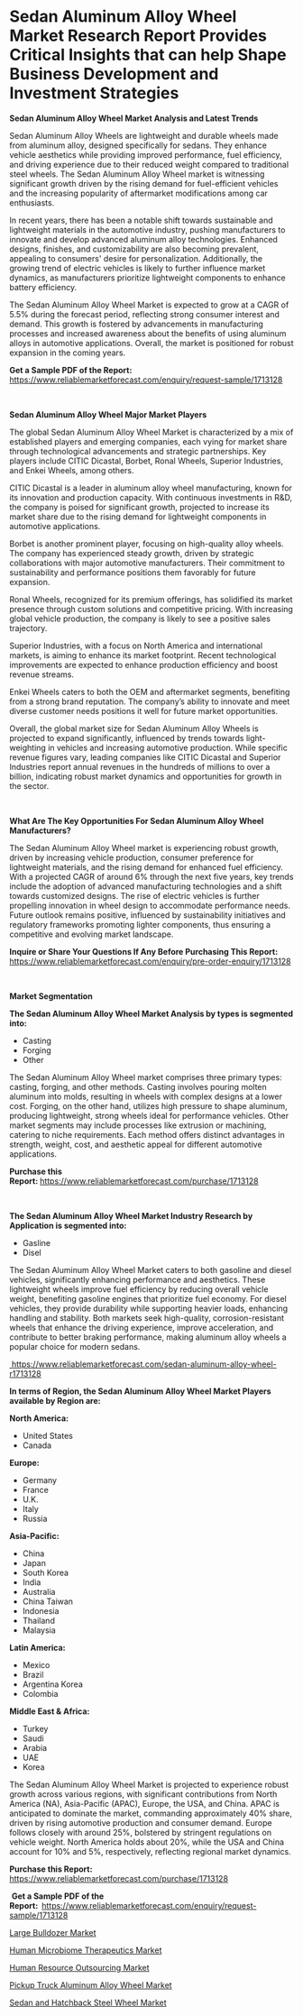 <p><h1>Sedan Aluminum Alloy Wheel Market Research Report Provides Critical Insights that can help Shape Business Development and Investment Strategies</h1></p><p><strong>Sedan Aluminum Alloy Wheel Market Analysis and Latest Trends</strong></p>
<p><p>Sedan Aluminum Alloy Wheels are lightweight and durable wheels made from aluminum alloy, designed specifically for sedans. They enhance vehicle aesthetics while providing improved performance, fuel efficiency, and driving experience due to their reduced weight compared to traditional steel wheels. The Sedan Aluminum Alloy Wheel market is witnessing significant growth driven by the rising demand for fuel-efficient vehicles and the increasing popularity of aftermarket modifications among car enthusiasts.</p><p>In recent years, there has been a notable shift towards sustainable and lightweight materials in the automotive industry, pushing manufacturers to innovate and develop advanced aluminum alloy technologies. Enhanced designs, finishes, and customizability are also becoming prevalent, appealing to consumers' desire for personalization. Additionally, the growing trend of electric vehicles is likely to further influence market dynamics, as manufacturers prioritize lightweight components to enhance battery efficiency.</p><p>The Sedan Aluminum Alloy Wheel Market is expected to grow at a CAGR of 5.5% during the forecast period, reflecting strong consumer interest and demand. This growth is fostered by advancements in manufacturing processes and increased awareness about the benefits of using aluminum alloys in automotive applications. Overall, the market is positioned for robust expansion in the coming years.</p></p>
<p><strong>Get a Sample PDF of the Report:&nbsp;</strong> <a href="https://www.reliablemarketforecast.com/enquiry/request-sample/1713128?utm_campaign=1530&utm_medium=2&utm_source=Github&utm_content=ia&utm_term=22102024&utm_id=sedan-aluminum-alloy-wheel">https://www.reliablemarketforecast.com/enquiry/request-sample/1713128</a></p>
<p>&nbsp;</p>
<p><strong>Sedan Aluminum Alloy Wheel Major Market Players</strong></p>
<p><p>The global Sedan Aluminum Alloy Wheel Market is characterized by a mix of established players and emerging companies, each vying for market share through technological advancements and strategic partnerships. Key players include CITIC Dicastal, Borbet, Ronal Wheels, Superior Industries, and Enkei Wheels, among others.</p><p>CITIC Dicastal is a leader in aluminum alloy wheel manufacturing, known for its innovation and production capacity. With continuous investments in R&D, the company is poised for significant growth, projected to increase its market share due to the rising demand for lightweight components in automotive applications.</p><p>Borbet is another prominent player, focusing on high-quality alloy wheels. The company has experienced steady growth, driven by strategic collaborations with major automotive manufacturers. Their commitment to sustainability and performance positions them favorably for future expansion.</p><p>Ronal Wheels, recognized for its premium offerings, has solidified its market presence through custom solutions and competitive pricing. With increasing global vehicle production, the company is likely to see a positive sales trajectory.</p><p>Superior Industries, with a focus on North America and international markets, is aiming to enhance its market footprint. Recent technological improvements are expected to enhance production efficiency and boost revenue streams.</p><p>Enkei Wheels caters to both the OEM and aftermarket segments, benefiting from a strong brand reputation. The company’s ability to innovate and meet diverse customer needs positions it well for future market opportunities.</p><p>Overall, the global market size for Sedan Aluminum Alloy Wheels is projected to expand significantly, influenced by trends towards light-weighting in vehicles and increasing automotive production. While specific revenue figures vary, leading companies like CITIC Dicastal and Superior Industries report annual revenues in the hundreds of millions to over a billion, indicating robust market dynamics and opportunities for growth in the sector.</p></p>
<p>&nbsp;</p>
<p><strong>What Are The Key Opportunities For Sedan Aluminum Alloy Wheel Manufacturers?</strong></p>
<p><p>The Sedan Aluminum Alloy Wheel market is experiencing robust growth, driven by increasing vehicle production, consumer preference for lightweight materials, and the rising demand for enhanced fuel efficiency. With a projected CAGR of around 6% through the next five years, key trends include the adoption of advanced manufacturing technologies and a shift towards customized designs. The rise of electric vehicles is further propelling innovation in wheel design to accommodate performance needs. Future outlook remains positive, influenced by sustainability initiatives and regulatory frameworks promoting lighter components, thus ensuring a competitive and evolving market landscape.</p></p>
<p><strong>Inquire or Share Your Questions If Any Before Purchasing This Report:</strong> <a href="https://www.reliablemarketforecast.com/enquiry/pre-order-enquiry/1713128?utm_campaign=1530&utm_medium=2&utm_source=Github&utm_content=ia&utm_term=22102024&utm_id=sedan-aluminum-alloy-wheel">https://www.reliablemarketforecast.com/enquiry/pre-order-enquiry/1713128</a></p>
<p>&nbsp;</p>
<p><strong>Market Segmentation</strong></p>
<p><strong>The Sedan Aluminum Alloy Wheel Market Analysis by types is segmented into:</strong></p>
<p><ul><li>Casting</li><li>Forging</li><li>Other</li></ul></p>
<p><p>The Sedan Aluminum Alloy Wheel market comprises three primary types: casting, forging, and other methods. Casting involves pouring molten aluminum into molds, resulting in wheels with complex designs at a lower cost. Forging, on the other hand, utilizes high pressure to shape aluminum, producing lightweight, strong wheels ideal for performance vehicles. Other market segments may include processes like extrusion or machining, catering to niche requirements. Each method offers distinct advantages in strength, weight, cost, and aesthetic appeal for different automotive applications.</p></p>
<p><strong>Purchase this Report:&nbsp;</strong><a href="https://www.reliablemarketforecast.com/purchase/1713128?utm_campaign=1530&utm_medium=2&utm_source=Github&utm_content=ia&utm_term=22102024&utm_id=sedan-aluminum-alloy-wheel">https://www.reliablemarketforecast.com/purchase/1713128</a></p>
<p>&nbsp;</p>
<p><strong>The Sedan Aluminum Alloy Wheel Market Industry Research by Application is segmented into:</strong></p>
<p><ul><li>Gasline</li><li>Disel</li></ul></p>
<p><p>The Sedan Aluminum Alloy Wheel Market caters to both gasoline and diesel vehicles, significantly enhancing performance and aesthetics. These lightweight wheels improve fuel efficiency by reducing overall vehicle weight, benefiting gasoline engines that prioritize fuel economy. For diesel vehicles, they provide durability while supporting heavier loads, enhancing handling and stability. Both markets seek high-quality, corrosion-resistant wheels that enhance the driving experience, improve acceleration, and contribute to better braking performance, making aluminum alloy wheels a popular choice for modern sedans.</p></p>
<p><a href="https://www.reliablemarketforecast.com/sedan-aluminum-alloy-wheel-r1713128?utm_campaign=1530&utm_medium=2&utm_source=Github&utm_content=ia&utm_term=22102024&utm_id=sedan-aluminum-alloy-wheel">&nbsp;https://www.reliablemarketforecast.com/sedan-aluminum-alloy-wheel-r1713128</a></p>
<p><strong>In terms of Region, the Sedan Aluminum Alloy Wheel Market Players available by Region are:</strong></p>
<p>
    <p> <strong> North America: </strong>
        <ul>
            <li>United States</li>
            <li>Canada</li>
        </ul>
        </p> 
    <p> <strong> Europe: </strong>
        <ul>
            <li>Germany</li>
            <li>France</li>
            <li>U.K.</li>
            <li>Italy</li>
            <li>Russia</li>
        </ul>
        </p> 
    <p> <strong> Asia-Pacific: </strong>
        <ul>
            <li>China</li>
            <li>Japan</li>
            <li>South Korea</li>
            <li>India</li>
            <li>Australia</li>
            <li>China Taiwan</li>
            <li>Indonesia</li>
            <li>Thailand</li>
            <li>Malaysia</li>
        </ul>
        </p> 
    <p> <strong> Latin America: </strong>
        <ul>
            <li>Mexico</li>
            <li>Brazil</li>
            <li>Argentina Korea</li>
            <li>Colombia</li>
        </ul>
        </p> 
    <p> <strong> Middle East & Africa: </strong>
        <ul>
            <li>Turkey</li>
            <li>Saudi</li>
            <li>Arabia</li>
            <li>UAE</li>
            <li>Korea</li>
        </ul>
    </p>
    </p>
<p><p>The Sedan Aluminum Alloy Wheel Market is projected to experience robust growth across various regions, with significant contributions from North America (NA), Asia-Pacific (APAC), Europe, the USA, and China. APAC is anticipated to dominate the market, commanding approximately 40% share, driven by rising automotive production and consumer demand. Europe follows closely with around 25%, bolstered by stringent regulations on vehicle weight. North America holds about 20%, while the USA and China account for 10% and 5%, respectively, reflecting regional market dynamics.</p></p>
<p><strong>Purchase this Report: </strong><a href="https://www.reliablemarketforecast.com/purchase/1713128?utm_campaign=1530&utm_medium=2&utm_source=Github&utm_content=ia&utm_term=22102024&utm_id=sedan-aluminum-alloy-wheel">https://www.reliablemarketforecast.com/purchase/1713128</a></p>
<p>&nbsp;<strong>Get a Sample PDF of the Report:&nbsp;&nbsp;</strong><a href="https://www.reliablemarketforecast.com/enquiry/request-sample/1713128?utm_campaign=1530&utm_medium=2&utm_source=Github&utm_content=ia&utm_term=22102024&utm_id=sedan-aluminum-alloy-wheel">https://www.reliablemarketforecast.com/enquiry/request-sample/1713128</a></p>
<p><strong></strong></p>
<p><p><a href="https://issuu.com/reportprime-2/docs/large-bulldozer-market-size-2030.pp_14d22592f4df68?utm_campaign=1530&utm_medium=2&utm_source=Github&utm_content=ia&utm_term=22102024&utm_id=sedan-aluminum-alloy-wheel">Large Bulldozer Market</a></p><p><a href="https://www.linkedin.com/pulse/future-human-microbiome-therapeutics-market-global-forecast-f1szc?utm_campaign=1530&utm_medium=2&utm_source=Github&utm_content=ia&utm_term=22102024&utm_id=sedan-aluminum-alloy-wheel">Human Microbiome Therapeutics Market</a></p><p><a href="https://www.linkedin.com/pulse/market-dynamics-future-trends-global-human-resource-outsourcing-gukqc?utm_campaign=1530&utm_medium=2&utm_source=Github&utm_content=ia&utm_term=22102024&utm_id=sedan-aluminum-alloy-wheel">Human Resource Outsourcing Market</a></p><p><a href="https://github.com/lesavftol/Market-Research-Report-List-1/blob/main/pickup-truck-aluminum-alloy-wheel-market.md?utm_campaign=1530&utm_medium=2&utm_source=Github&utm_content=ia&utm_term=22102024&utm_id=sedan-aluminum-alloy-wheel">Pickup Truck Aluminum Alloy Wheel Market</a></p><p><a href="https://github.com/laurita8veso/Market-Research-Report-List-1/blob/main/sedan-and-hatchback-steel-wheel-market.md?utm_campaign=1530&utm_medium=2&utm_source=Github&utm_content=ia&utm_term=22102024&utm_id=sedan-aluminum-alloy-wheel">Sedan and Hatchback Steel Wheel Market</a></p></p>
